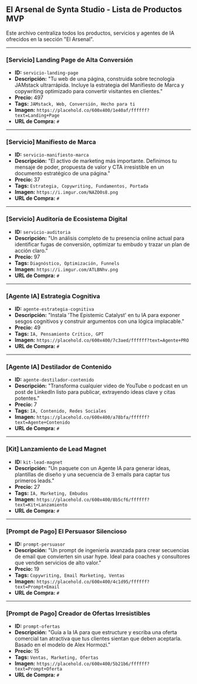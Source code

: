 ## El Arsenal de Synta Studio - Lista de Productos MVP

Este archivo centraliza todos los productos, servicios y agentes de IA ofrecidos en la sección "El Arsenal".

---

### [Servicio] Landing Page de Alta Conversión

- **ID:** `servicio-landing-page`
- **Descripción:** "Tu web de una página, construida sobre tecnología JAMstack ultrarrápida. Incluye la estrategia del Manifiesto de Marca y copywriting optimizado para convertir visitantes en clientes."
- **Precio:** 497
- **Tags:** `JAMstack, Web, Conversión, Hecho para ti`
- **Imagen:** `https://placehold.co/600x400/1e40af/ffffff?text=Landing+Page`
- **URL de Compra:** `#`

---

### [Servicio] Manifiesto de Marca

- **ID:** `servicio-manifiesto-marca`
- **Descripción:** "El activo de marketing más importante. Definimos tu mensaje de poder, propuesta de valor y CTA irresistible en un documento estratégico de una página."
- **Precio:** 37
- **Tags:** `Estrategia, Copywriting, Fundamentos, Portada`
- **Imagen:** `https://i.imgur.com/NAZO0s8.png`
- **URL de Compra:** `#`

---

### [Servicio] Auditoría de Ecosistema Digital

- **ID:** `servicio-auditoria`
- **Descripción:** "Un análisis completo de tu presencia online actual para identificar fugas de conversión, optimizar tu embudo y trazar un plan de acción claro."
- **Precio:** 97
- **Tags:** `Diagnóstico, Optimización, Funnels`
- **Imagen:** `https://i.imgur.com/ATLBNhv.png`
- **URL de Compra:** `#`

---

### [Agente IA] Estrategia Cognitiva

- **ID:** `agente-estrategia-cognitiva`
- **Descripción:** "Instala 'The Epistemic Catalyst' en tu IA para exponer sesgos cognitivos y construir argumentos con una lógica implacable."
- **Precio:** 49
- **Tags:** `IA, Pensamiento Crítico, GPT`
- **Imagen:** `https://placehold.co/600x400/7c3aed/ffffff?text=Agente+PRO`
- **URL de Compra:** `#`

---

### [Agente IA] Destilador de Contenido

- **ID:** `agente-destilador-contenido`
- **Descripción:** "Transforma cualquier video de YouTube o podcast en un post de LinkedIn listo para publicar, extrayendo ideas clave y citas potentes."
- **Precio:** 7
- **Tags:** `IA, Contenido, Redes Sociales`
- **Imagen:** `https://placehold.co/600x400/a78bfa/ffffff?text=Agente+Contenido`
- **URL de Compra:** `#`

---

### [Kit] Lanzamiento de Lead Magnet

- **ID:** `kit-lead-magnet`
- **Descripción:** "Un paquete con un Agente IA para generar ideas, plantillas de diseño y una secuencia de 3 emails para captar tus primeros leads."
- **Precio:** 27
- **Tags:** `IA, Marketing, Embudos`
- **Imagen:** `https://placehold.co/600x400/8b5cf6/ffffff?text=Kit+Lanzamiento`
- **URL de Compra:** `#`

---

### [Prompt de Pago] El Persuasor Silencioso

- **ID:** `prompt-persuasor`
- **Descripción:** "Un prompt de ingeniería avanzada para crear secuencias de email que convierten sin usar hype. Ideal para coaches y consultores que venden servicios de alto valor."
- **Precio:** 19
- **Tags:** `Copywriting, Email Marketing, Ventas`
- **Imagen:** `https://placehold.co/600x400/4c1d95/ffffff?text=Prompt+Email`
- **URL de Compra:** `#`

---

### [Prompt de Pago] Creador de Ofertas Irresistibles

- **ID:** `prompt-ofertas`
- **Descripción:** "Guía a la IA para que estructure y escriba una oferta comercial tan atractiva que tus clientes sientan que deben aceptarla. Basado en el modelo de Alex Hormozi."
- **Precio:** 15
- **Tags:** `Ventas, Marketing, Ofertas`
- **Imagen:** `https://placehold.co/600x400/5b21b6/ffffff?text=Prompt+Oferta`
- **URL de Compra:** `#`
